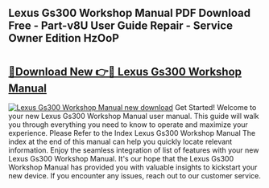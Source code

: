 ## Lexus Gs300 Workshop Manual PDF Download Free - Part-v8U User Guide Repair - Service Owner Edition HzOoP

# <h2><a href="http://cf13790.oget.top/?id=Lexus+Gs300+Workshop+Manual">🔗Download New 👉🔴 Lexus Gs300 Workshop Manual</a></h2>

[![Lexus Gs300 Workshop Manual new download](https://i.imgur.com/5g1atiW.png)](http://cf13790.oget.top/?id=Lexus+Gs300+Workshop+Manual)
Get Started! Welcome to your new Lexus Gs300 Workshop Manual user manual. This guide will walk you through everything you need to know to operate and maximize your experience. Please Refer to the Index Lexus Gs300 Workshop Manual The index at the end of this manual can help you quickly locate relevant information. Enjoy the seamless integration of list of features with your new Lexus Gs300 Workshop Manual. It's our hope that the Lexus Gs300 Workshop Manual has provided you with valuable insights to kickstart your new device. If you encounter any issues, reach out to our customer service.
